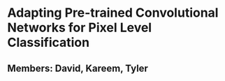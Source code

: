 # Adapting Pre-trained Convolutional Networks for Pixel Level Classification
## Members: David, Kareem, Tyler

